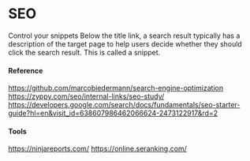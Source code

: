 # SEO

Control your snippets
Below the title link, a search result typically has a description of the target page to help users decide whether they should click the search result. This is called a snippet.

#### Reference
https://github.com/marcobiedermann/search-engine-optimization
https://zyppy.com/seo/internal-links/seo-study/
https://developers.google.com/search/docs/fundamentals/seo-starter-guide?hl=en&visit_id=638607986462066624-2473122917&rd=2

#### Tools
https://ninjareports.com/
https://online.seranking.com/
